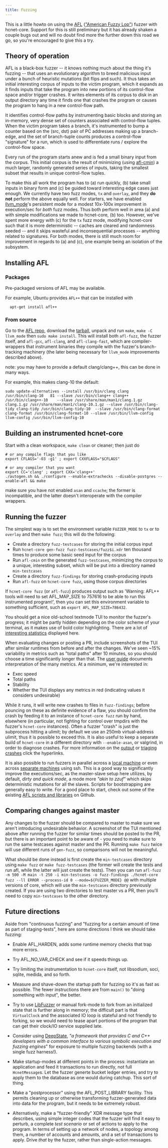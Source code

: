 ```yaml
---
title: Fuzzing
---
```


This is a little howto on using the [AFL][0] (["American Fuzzy Lop"][1])
fuzzer with hcnet-core. Support for this is still preliminary but it has
already shaken a couple bugs out and will no doubt find more the further down
this road we go, so you're encouraged to give this a try.

## Theory of operation

AFL is a black-box fuzzer -- it knows nothing much about the thing it's fuzzing
-- that uses an evolutionary algorithm to breed malicious input under a bunch of
heuristic mutations (bit flips and such). It thus takes an initial interesting
corpus of inputs to the victim program, which it expands as it finds inputs that
take the program into new portions of its control-flow space and/or trigger crashes.
It writes elements of its corpus to disk in an output directory any time it finds
one that crashes the program or causes the program to hang in a new control-flow path.

It identifies control-flow paths by instrumenting basic blocks and storing an
in-memory, very dense set of counters associated with control-flow tuples. When
the victim program takes a branch, it's instrumented to bump a counter based on
the (src, dst) pair of PC addresses making up a branch-edge, and the set of
branch-tuple counts produces a control-flow "signature" for a run, which is used
to differentiate runs / explore the control-flow space.

Every run of the program starts anew and is fed a small binary input from the
corpus. This initial corpus is the result of minimizing (using [afl-cmin][3])
a much larger, randomly generated series of inputs, taking the smallest subset
that results in unique control-flow tuples.

To make this all work the program has to (a) run quickly, (b) take small inputs
in binary form and (c) be guided toward interesting edge cases just enough. We
currently have two fuzz modes, `tx` and `overlay`, and they **do not** perform the
above equally well. For starters, we have enabled [llvm_mode][9]'s persistent mode
for a modest 10x-100x improvement in execution/sec for *both* fuzz modes. Thus both
perform well in area (a) and with simple modifications we made to hcnet-core, (b)
too. However, we've spent more energy with (c) for the `tx` fuzz mode, modifying
hcnet-core such that it is more deterministic -- caches are cleared and randomness
seeded -- and it skips wasteful and inconsequential processes -- anything related to
signatures. For both modes, there is still much room for improvement in regards to
(a) and (c), one example being an isolation of the subsystem.


## Installing AFL

### Packages

Pre-packaged versions of AFL may be available.

For example, Ubuntu provides `AFL++` that can be installed with
```
  apt-get install afl++
```

### From source

Go to the [AFL repo][0], download the [tarball][2], unpack and run `make`, `make -C llvm_mode`
then `sudo make install`. This will install both `afl-fuzz`, the fuzzer itself, and `afl-gcc`,
`afl-clang`, and `afl-clang-fast`, which are compiler-wrappers that instrument binaries they
compile with the fuzzer's branch-tracking machinery (the later being necessary for `llvm_mode`
improvements described above).

note: you may have to provide a default clang/clang++, this can be done in many ways.

For example, this makes clang-10 the default:

```
sudo update-alternatives --install /usr/bin/clang clang /usr/bin/clang-10   81 --slave /usr/bin/clang++ clang++ /usr/bin/clang++-10    --slave /usr/share/man/man1/clang.1.gz clang.1.gz /usr/share/man/man1/clang-10.1.gz --slave /usr/bin/clang-tidy clang-tidy /usr/bin/clang-tidy-10  --slave /usr/bin/clang-format clang-format /usr/bin/clang-format-10 --slave /usr/bin/llvm-config llvm-config /usr/bin/llvm-config-10
```

## Building an instrumented hcnet-core

Start with a clean workspace, `make clean` or cleaner; then just do

```
# or any compile flags that you like
export CFLAGS='-O3 -g1' ; export CXXFLAGS="$CFLAGS"

# or any compiler that you want
export CC='clang' ; export CXX='clang++'
./autogen.sh && ./configure --enable-extrachecks --disable-postgres --enable-afl && make
```

make sure you have not enabled `asan` and `ccache`;
the former is incompatible, and the latter doesn't interoperate with the
compiler wrappers.


## Running the fuzzer

The simplest way is to set the environment variable `FUZZER_MODE` to `tx` or
to `overlay` and then `make fuzz`; this will do the following:

  - Create a directory `fuzz-testcases` for storing the initial corpus input
  - Run `hcnet-core gen-fuzz fuzz-testcases/fuzz$i.xdr` ten thousand times
    to produce some basic seed input for the corpus
  - Run `afl-cmin` on the generated `fuzz-testcases`, minimizing the corpus
    to a unique, interesting subset, which will be put into a directory named
    `min-testcases`
  - Create a directory `fuzz-findings` for storing crash-producing inputs
  - Run `afl-fuzz` on `hcnet-core fuzz`, using those corpus directories

If `hcnet-core fuzz` (or `afl-fuzz`) produces output such as 'Warning: AFL++
tools will need to set AFL_MAP_SIZE to 757616 to be able to run this
instrumented program!', then you can set this environment variable to something
sufficient, such as `export AFL_MAP_SIZE=786432`.

You should get a nice old-school textmode TUI to monitor the fuzzer's progress;
it might be partly hidden depending on the color scheme of your terminal, as it
makes use of bold color highlighting. There are a lot of [interesting statistics][12]
displayed here.

When evaluating changes or posting a PR, include screenshots of the TUI
after similar runtimes from before and after the changes.  We've seen
~15% variability in metrics such as "total paths" after 10 minutes, so
you should choose a time significantly longer than that.  The [user guide][13]
documents interpretation of the many metrics.  At a minimum, we're interested
in:

- Exec speed
- Total paths
- Stability
- Whether the TUI displays any metrics in red (indicating values it considers
undesirable)

While it runs, it will write new crashes to files in `fuzz-findings`; before
pouncing on these as definite evidence of a flaw, you should confirm the crash
by feeding it to an instance of `hcnet-core fuzz` run by hand, elsewhere (in
particular, not fighting for control over tmpdirs with the fuzzer's
`hcnet-core` instances). Often a fuzzer "crash" is just the subprocess hitting
a ulimit; by default we use an 250mb virtual-address ulimit, thus it is
possible to exceed this. It is also useful to keep a separate build of
`hcnet-core` in a different directory with `--enable-asan`, or valgrind, in
order to diagnose crashes. For more information on the [output][4] or [triaging
crashes][5] click the hyperlinks. 

It is also possible to run fuzzers in parallel across a [local machine][6] or
even across [separate machines][7] using ssh. This is a good way to significantly
improve the executions/sec, as the master-slave setup here utilizes, by default,
*dirty and quick mode*, a mode more *"akin to zzuf"* which skips deterministic
mutations for all the slaves. Scripts for bootstrapping are generally easy to write.
For a good place to start, check out some of the existing [AFL scripts and libraries][8]
on Github.

## Comparing changes against master

Any changes to the fuzzer should be compared to master to make sure we aren't introducing
undesirable behavior. A screenshot of the TUI mentioned above after running the fuzzer for
similar times should be posted to the PR, but there is an important point to be aware
of - you need to make sure to run the same testcases against master and the PR. Running
`make fuzz` twice will use different runs of `gen-fuzz`, so comparisons will not be meaningful.

What should be done instead is first create the `min-testcases` directory using `make fuzz` or 
`make fuzz-testcases` (the former will create the tests and run afl, while the latter will just create
the tests). Then you can run `afl-fuzz -m 500 -M main -t 250 -i min-testcases -o fuzz-findings ./hcnet-core fuzz --ll ERROR --process-id 0 --mode=${FUZZER_MODE} @@` 
with multiple versions of core, which will use the `min-testcases` directory previously created. If 
you are using two directories to test master vs a PR, then you'll need to copy `min-testcases` to the other directory.

## Future directions

Aside from "continuous fuzzing" and "fuzzing for a certain amount of time as
part of staging-tests", here are some directions I think we should take fuzzing:

  - Enable AFL_HARDEN, adds some runtime memory checks that trap more errors.

  - Try AFL_NO_VAR_CHECK and see if it speeds things up.

  - Try limiting the instrumentation to `hcnet-core` itself, not libsodium,
    soci, sqlite, medida, and so forth.

  - Measure and shave-down the startup path for fuzzing so it's as fast as
    possible. The fewer instructions there are from `main()` to "doing something
    with input", the better.

  - Try to use [LibFuzzer][11] or manual fork-mode to fork from an initialized state
    that is further along in memory; the difficult part is that `VirtualClock`
    and the associated IO loop is stateful and not friendly to forking, so
    we would need to tease apart portions of the program that can get their
    clock/IO service supplied late.

  - Consider using [DeepState][10], *"a framework that provides C and C++
    developers with a common interface to various symbolic execution and
    fuzzing engines*" for exposure to multiple fuzzing backends (with a single
    fuzz harness!).

  - Make startup-modes at different points in the process: instantiate an
    application and feed it transactions to run directly, not full
    `HcnetMessage`s. Let the fuzzer generte bucket ledger entries, and try to
    apply them to the database as one would during catchup. This sort of thing.

  - Make a "postprocessor" using the AFL_POST_LIBRARY facility. This permits
    cleaning up or otherwise transforming fuzzer-generated data into data for
    the program, but it needs to be extremely robust.

  - Alternatively, make a "fuzzer-friendly" XDR message type that describes,
    using simple integer codes that the fuzzer will find it easy to perturb, a
    complete _test scenario_ or set of actions to apply to the program. In terms
    of setting up a network of nodes, a topology among them, a number of
    accounts and amounts, and a set of transactions to apply. Drive _that_ by
    the fuzzer, rather than single-action messages.


[0]: https://github.com/google/afl
[1]: http://rabbitbreeders.us/american-fuzzy-lop-rabbits
[2]: https://github.com/google/AFL/releases
[3]: https://github.com/google/AFL/blob/fb1f87177b78bc166dbbc6ffb8f3f8eb276c36cc/README.md#5-choosing-initial-test-cases
[4]: https://github.com/google/afl#7-interpreting-output
[5]: https://github.com/google/afl#10-crash-triage
[6]: https://github.com/google/AFL/blob/master/docs/parallel_fuzzing.txt#L29
[7]: https://github.com/google/AFL/blob/master/docs/parallel_fuzzing.txt#L89
[8]: https://github.com/google/AFL/blob/master/docs/sister_projects.txt#L106
[9]: https://github.com/google/AFL/tree/fb1f87177b78bc166dbbc6ffb8f3f8eb276c36cc/llvm_mode
[10]: https://github.com/trailofbits/deepstate
[11]: https://llvm.org/docs/LibFuzzer.html
[12]: https://github.com/google/AFL/blob/master/docs/status_screen.txt
[13]: https://afl-1.readthedocs.io/en/latest/user_guide.html

